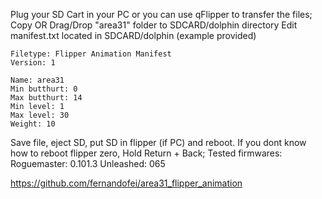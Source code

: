 Plug your SD Cart in your PC or you can use qFlipper to transfer the files;
Copy OR Drag/Drop "area31" folder to SDCARD/dolphin directory
Edit manifest.txt located in SDCARD/dolphin (example provided)
	
 	Filetype: Flipper Animation Manifest
	Version: 1

	Name: area31
	Min butthurt: 0
	Max butthurt: 14
	Min level: 1
	Max level: 30
	Weight: 10
Save file, eject SD, put SD in flipper (if PC) and reboot.
If you dont know how to reboot flipper zero, Hold Return + Back;
Tested firmwares: Roguemaster: 0.101.3 Unleashed: 065

https://github.com/fernandofei/area31_flipper_animation
